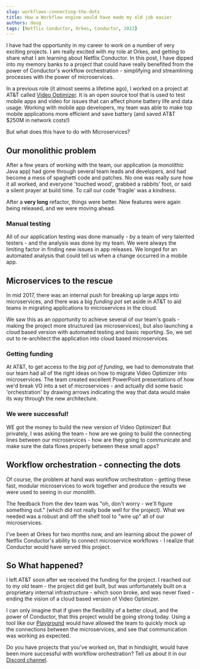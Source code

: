 ```yaml
---
slug: workflows-connecting-the-dots
title: How a Workflow engine would have made my old job easier
authors: doug
tags: [Netflix Conductor, Orkes, Conductor, 2022]
---
```


I have had the opportunity in my career to work on a number of very exciting projects. I am really excited with my role at Orkes, and getting to share what I am learning about Netflix Conductor. In this post, I have dipped into my memory banks to a project that could have really benefited from the power of Conductor's workflow orchestration - simplifying and streamlining processes with the power of microservices.

In a previous role (it almost seems a lifetime ago), I worked on a project at AT&T called [Video Optimizer](https://developer.att.com/video-optimizer). It is an open source tool that is used to test mobile apps and video for issues that can affect phone battery life and data usage. Working with mobile app developers, my team was able to make top mobile applications more efficient and save battery (and saved AT&T $250M in network costs!)

But what does this have to do with Microservices?

## Our monolithic problem

After a few years of working with the team, our application (a monolithic Java app) had gone through several team leads and developers, and had become a mess of spaghetti code and patches.  No one was really sure how it all worked, and everyone 'touched wood', grabbed a rabbits' foot, or said a silent prayer at build time.  To call our code 'fragile' was a kindness.

After a **very long** refactor, things were better.  New features were again being released, and we were moving ahead.

### Manual testing

All of our application testing was done manually - by a team of very talented testers - and the analysis was done by my team.  We were always the limiting factor in finding new issues in app releases. We longed for an automated analysis that could tell us when a change occurred in a mobile app.

## Microservices to the rescue

In mid 2017, there was an internal push for breaking up large apps into microservices, and there was a big *funding pot* set aside in AT&T to aid teams in migrating applications to microservices in the cloud. 

We saw this as an opportunity to achieve several of our team's goals - making the project more structured (as microservices), but also launching a cloud based version with automated testing and basic reporting. So, we set out to re-architect the application into cloud based microservices.

### Getting funding

At AT&T, to get access to the *big pot of funding*, we had to demonstrate that our team had all of the right ideas on how to migrate Video Optimizer into microservices.  The team created excellent PowerPoint presentations of how we'd break VO into a set of microservices - and actually did some basic 'orchestration' by drawing arrows indicating the way that data would make its way through the new architecture.

### We were successful!  

WE got the money to build the new version of Video Optimizer! But privately, I was asking the team -  how are we going to build the connecting lines between our microservices - how are they going to communicate and make sure the data flows properly between these small apps?

## Workflow orchestration - connecting the dots

Of course, the problem at hand was workflow orchestration - getting these fast, modular microservices to work together and produce the results we were used to seeing in our monolith.

The feedback from the dev team was "oh, don't worry - we'll figure something out." (which did not really bode well for the project). What we needed was a robust and off the shelf tool to "wire up" all of our microservices.

I've been at Orkes for two months now, and am learning about the power of Netflix Conductor's ability to connect microservice workflows - I realize that Conductor would have served this project.

## So What happened?

I left AT&T soon after we received the funding for the project.  I reached out to my old team - the project did get built, but was unfortunately built on a proprietary internal infrastructure - which soon broke, and was never fixed - ending the vision of a cloud based version of Video Optimizer.

I can only imagine that if given the flexibility of a better cloud, and the power of Conductor, that this project would be going strong today.  Using a tool like our [Playground](https://play.orkes.io) would have allowed the team to quickly mock up the connections between the microservices, and see that communication was working as expected.

Do you have projects that you've worked on, that in hindsight, would have been more successful with workflow orchestration?  Tell us about it in our [Discord channel](https://discord.gg/pYYdYsYTAw).
